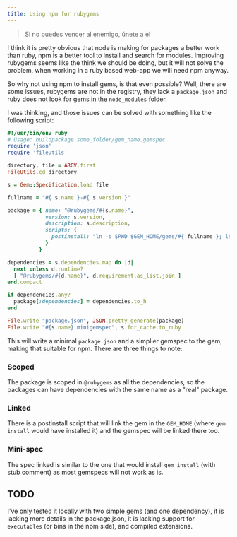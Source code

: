 ```yaml
---
title: Using npm for rubygems
---
```


> Si no puedes vencer al enemigo, únete a el

I think it is pretty obvious that node is making for packages a better work than ruby, npm is a better tool to install and search for modules. Improving rubygems seems like the think we should be doing, but it will not solve the problem, when working in a ruby based web-app we will need npm anyway.

So why not using npm to install gems, is that even possible? Well, there are some issues, rubygems are not in the registry, they lack a `package.json` and ruby does not look for gems in the `node_modules` folder.

I was thinking, and those issues can be solved with something like the following script:

```ruby
#!/usr/bin/env ruby
# Usage: buildpackage some_folder/gem_name.gemspec
require 'json'
require 'fileutils'

directory, file = ARGV.first
FileUtils.cd directory

s = Gem::Specification.load file

fullname = "#{ s.name }-#{ s.version }"

package = { name: "@rubygems/#{s.name}",
            version: s.version,
            description: s.description,
            scripts: {
              postinstall: "ln -s $PWD $GEM_HOME/gems/#{ fullname }; ln -s $PWD/#{s.name}.minigemspec $GEM_HOME/specifications/#{ fullname }.gemspec"
            }
          }

dependencies = s.dependencies.map do |d|
  next unless d.runtime?
  [ "@rubygems/#{d.name}", d.requirement.as_list.join ]
end.compact

if dependencies.any?
  package[:dependencies] = dependencies.to_h
end

File.write "package.json", JSON.pretty_generate(package)
File.write "#{s.name}.minigemspec", s.for_cache.to_ruby
```

This will write a minimal `package.json` and a simplier gemspec to the gem, making that suitable for npm. There are three things to note:

### Scoped

The package is scoped in `@rubygems` as all the dependencies, so the packages can have dependencies with the same name as a "real" package.

### Linked

There is a postinstall script that will link the gem in the `GEM_HOME` (where `gem install` would have installed it) and the gemspec will be linked there too.

### Mini-spec

The spec linked is similar to the one that would install `gem install` (with stub comment) as most gemspecs will not work as is.

## TODO

I've only tested it locally with two simple gems (and one dependency), it is lacking more details in the package.json, it is lacking support for `executables` (or bins in the npm side), and compiled extensions.
